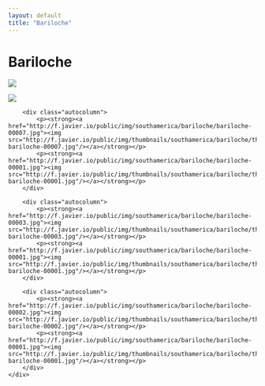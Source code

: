 ```yaml
---
layout: default
title: "Bariloche"
---
```


<h1 class="page" style="padding-left:0%;">Bariloche</h1>
<div class="page">
    <div class="autowide">
        <div class="autocolumn">
            <p><strong><a href="http://f.javier.io/public/img/southamerica/bariloche/bariloche-00008.jpg"><img src="http://f.javier.io/public/img/thumbnails/southamerica/bariloche/thumbnail-bariloche-00008.jpg"/></a></strong></p>
            <p><strong><a href="http://f.javier.io/public/img/southamerica/bariloche/bariloche-00001.jpg"><img src="http://f.javier.io/public/img/thumbnails/southamerica/bariloche/thumbnail-bariloche-00001.jpg"/></a></strong></p>
        </div>

        <div class="autocolumn">
            <p><strong><a href="http://f.javier.io/public/img/southamerica/bariloche/bariloche-00007.jpg"><img src="http://f.javier.io/public/img/thumbnails/southamerica/bariloche/thumbnail-bariloche-00007.jpg"/></a></strong></p>
            <p><strong><a href="http://f.javier.io/public/img/southamerica/bariloche/bariloche-00001.jpg"><img src="http://f.javier.io/public/img/thumbnails/southamerica/bariloche/thumbnail-bariloche-00001.jpg"/></a></strong></p>
        </div>

        <div class="autocolumn">
            <p><strong><a href="http://f.javier.io/public/img/southamerica/bariloche/bariloche-00003.jpg"><img src="http://f.javier.io/public/img/thumbnails/southamerica/bariloche/thumbnail-bariloche-00003.jpg"/></a></strong></p>
            <p><strong><a href="http://f.javier.io/public/img/southamerica/bariloche/bariloche-00001.jpg"><img src="http://f.javier.io/public/img/thumbnails/southamerica/bariloche/thumbnail-bariloche-00001.jpg"/></a></strong></p>
        </div>

        <div class="autocolumn">
            <p><strong><a href="http://f.javier.io/public/img/southamerica/bariloche/bariloche-00002.jpg"><img src="http://f.javier.io/public/img/thumbnails/southamerica/bariloche/thumbnail-bariloche-00002.jpg"/></a></strong></p>
            <p><strong><a href="http://f.javier.io/public/img/southamerica/bariloche/bariloche-00001.jpg"><img src="http://f.javier.io/public/img/thumbnails/southamerica/bariloche/thumbnail-bariloche-00001.jpg"/></a></strong></p>
        </div>
    </div>
</div>
